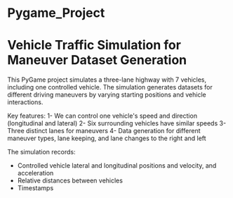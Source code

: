 # Pygame_Project
# Vehicle Traffic Simulation for Maneuver Dataset Generation

This PyGame project simulates a three-lane highway with 7 vehicles, including one controlled vehicle. The simulation generates datasets for different driving maneuvers by varying starting positions and vehicle interactions.

Key features:
1- We can control one vehicle's speed and direction (longitudinal and lateral)
2- Six surrounding vehicles have similar speeds
3- Three distinct lanes for maneuvers
4- Data generation for different maneuver types, lane keeping, and lane changes to the right and left

The simulation records:

  - Controlled vehicle lateral and longitudinal positions and velocity, and acceleration 
  - Relative distances between vehicles
  - Timestamps
